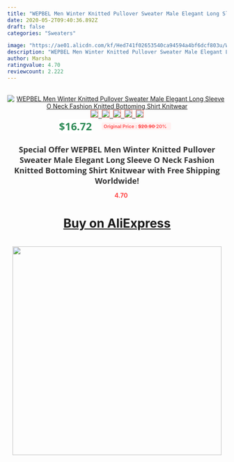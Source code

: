 ```yaml
---
title: "WEPBEL Men Winter Knitted Pullover Sweater Male Elegant Long Sleeve O Neck Fashion Knitted Bottoming Shirt Knitwear"
date: 2020-05-2T09:40:36.892Z
draft: false
categories: "Sweaters"

image: "https://ae01.alicdn.com/kf/Hed741f02653540ca94594a4bf6dcf803u/WEPBEL-Men-Winter-Knitted-Pullover-Sweater-Male-Elegant-Long-Sleeve-O-Neck-Fashion-Knitted-Bottoming-Shirt.jpg"
description: "WEPBEL Men Winter Knitted Pullover Sweater Male Elegant Long Sleeve O Neck Fashion Knitted Bottoming Shirt Knitwear"
author: Marsha
ratingvalue: 4.70
reviewcount: 2.222
---
```

<br>
<div style="text-align: center;">
<a href="https://s.click.aliexpress.com/e/_9GJTA9" target="_blank" rel="nofollow noopener noreferrer"><img alt="WEPBEL Men Winter Knitted Pullover Sweater Male Elegant Long Sleeve O Neck Fashion Knitted Bottoming Shirt Knitwear" class="magnifier-image" src="https://ae01.alicdn.com/kf/Hed741f02653540ca94594a4bf6dcf803u/WEPBEL-Men-Winter-Knitted-Pullover-Sweater-Male-Elegant-Long-Sleeve-O-Neck-Fashion-Knitted-Bottoming-Shirt.jpg_640x640.jpg">
<br>
<img style="border:1px solid salmon" src="https://ae01.alicdn.com/kf/Hed741f02653540ca94594a4bf6dcf803u/WEPBEL-Men-Winter-Knitted-Pullover-Sweater-Male-Elegant-Long-Sleeve-O-Neck-Fashion-Knitted-Bottoming-Shirt.jpg_120x120.jpg">&nbsp;&nbsp;<img style="border:1px solid salmon" src="https://ae01.alicdn.com/kf/H157b071e63204266b4a2a1d0357881feZ/WEPBEL-Men-Winter-Knitted-Pullover-Sweater-Male-Elegant-Long-Sleeve-O-Neck-Fashion-Knitted-Bottoming-Shirt.jpg_120x120.jpg">&nbsp;&nbsp;<img style="border:1px solid salmon" src="https://ae01.alicdn.com/kf/H8ab6a0855e9445df8c770d2d4064417at/WEPBEL-Men-Winter-Knitted-Pullover-Sweater-Male-Elegant-Long-Sleeve-O-Neck-Fashion-Knitted-Bottoming-Shirt.jpg_120x120.jpg">&nbsp;&nbsp;<img style="border:1px solid salmon" src="https://ae01.alicdn.com/kf/Hbcaa3ee5c9d343d58e27cd276ed1c165z/WEPBEL-Men-Winter-Knitted-Pullover-Sweater-Male-Elegant-Long-Sleeve-O-Neck-Fashion-Knitted-Bottoming-Shirt.jpg_120x120.jpg">&nbsp;&nbsp;<img style="border:1px solid salmon" src="https://ae01.alicdn.com/kf/H2315cde18e694fbdb150f22c2ad98b3fs/WEPBEL-Men-Winter-Knitted-Pullover-Sweater-Male-Elegant-Long-Sleeve-O-Neck-Fashion-Knitted-Bottoming-Shirt.jpg_120x120.jpg"></a></div><br0>
<div style="text-align: center;"><span style="background-color: white; border: 0px; box-sizing: border-box; color: seagreen; display: inline-block; font-family: &quot;open sans&quot; , &quot;arial&quot; , &quot;helvetica&quot; , sans-serif , &quot;heiti&quot;; font-size: 24px; font-stretch: inherit; font-weight: 700; line-height: inherit; margin: 0px 10px 0px 0px; padding: 0px; vertical-align: middle;">$16.72 </span>
<span style="background: rgb(255 , 241 , 241); border-radius: 3px; border: 0px; box-sizing: border-box; color: #ff4747; display: inline-block; font-family: inherit; font-size: 12px; font-stretch: inherit; font-style: inherit; font-variant: inherit; font-weight: 600; line-height: inherit; margin: 0px; padding: 2px 5px; transform: scale(0.9); vertical-align: middle;">Original Price : <b style="text-decoration: line-through;">$20.90 </b> 20%&nbsp;&nbsp;</span></div>
<h1 style="color: #333333; display: inline-block; font-family: &quot;open sans&quot; , &quot;arial&quot; , &quot;helvetica&quot; , sans-serif , &quot;heiti&quot;; font-size: 18px; font-stretch: inherit; font-weight: 700; text-align: center;">Special Offer WEPBEL Men Winter Knitted Pullover Sweater Male Elegant Long Sleeve O Neck Fashion Knitted Bottoming Shirt Knitwear with Free Shipping Worldwide!</h1>
<div style="color: #ff4747; text-align: center;">
<img src="https://4.bp.blogspot.com/-M0ZcTcb-5uY/XleCXlxnR4I/AAAAAAAAAEc/OrjgMkXV1oMQFaCRZj5HQwOCBcu3w1FegCPcBGAYYCw/s1600/star.png" style="height: 15px;">&nbsp;<b>4.70</b></div>
<div class="button_cont" align="center"><a class="buynow_a" href="https://s.click.aliexpress.com/e/_9GJTA9" target="_blank" rel="nofollow noopener noreferrer"><H1>Buy on AliExpress</H1></a></div><br>
<div class="separator" style="clear: both; text-align: center;">
<img src="https://lh3.googleusercontent.com/-pTy5HemUv9M/XlePHvY0dAI/AAAAAAAAAE4/0nX5iRUoIWY8eMW9Dpxeirr157OZliDIgCLcBGAsYHQ/s1600/badge.gif" width="480">
</div>
